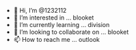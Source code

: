 - 👋 Hi, I’m @1232112
- 👀 I’m interested in ... blooket
- 🌱 I’m currently learning ... division
- 💞️ I’m looking to collaborate on ... blooket
- 📫 How to reach me ... outlook

<!---
1232112/1232112 is a ✨ special ✨ repository because its `README.md` (this file) appears on your GitHub profile.
You can click the Preview link to take a look at your changes.
--->
